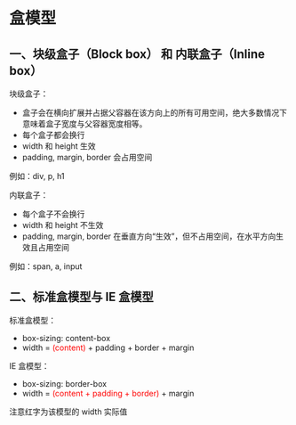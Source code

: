 
# 盒模型
## 一、块级盒子（Block box） 和 内联盒子（Inline box）

块级盒子：
- 盒子会在横向扩展并占据父容器在该方向上的所有可用空间，绝大多数情况下意味着盒子宽度与父容器宽度相等。
- 每个盒子都会换行
- width 和 height 生效
- padding, margin, border 会占用空间

例如：div, p, h1

内联盒子：
- 每个盒子不会换行
- width 和 height 不生效
- padding, margin, border 在垂直方向“生效”，但不占用空间，在水平方向生效且占用空间

例如：span, a, input

## 二、标准盒模型与 IE 盒模型

标准盒模型：
- box-sizing: content-box
- width = <span style="color: red;">(content)</span> + padding + border + margin

IE 盒模型：
- box-sizing: border-box
- width = <span style="color: red;">(content + padding + border)</span> + margin

注意红字为该模型的 width 实际值
